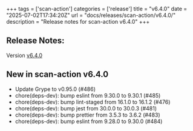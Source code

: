 +++
tags = ['scan-action']
categories = ['release']
title = "v6.4.0"
date = "2025-07-02T17:34:20Z"
url = "docs/releases/scan-action/v6.4.0/"
description = "Release notes for scan-action v6.4.0"
+++

## Release Notes:
Version [v6.4.0](https://github.com/anchore/scan-action/releases/tag/v6.4.0)

## New in scan-action v6.4.0

- Update Grype to v0.95.0 (#486) 
- chore(deps-dev): bump eslint from 9.30.0 to 9.30.1 (#485) 
- chore(deps-dev): bump lint-staged from 16.1.0 to 16.1.2 (#476) 
- chore(deps-dev): bump jest from 30.0.0 to 30.0.3 (#481) 
- chore(deps-dev): bump prettier from 3.5.3 to 3.6.2 (#483)
- chore(deps-dev): bump eslint from 9.28.0 to 9.30.0 (#484)
